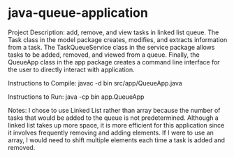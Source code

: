 # java-queue-application
Project Description: add, remove, and view tasks in linked list queue. The Task class in the model package creates, modifies, and extracts information from a task. The TaskQueueService class in the service package allows tasks to be added, removed, and viewed from a queue. Finally, the QueueApp class in the app package creates a command line interface for the user to directly interact with application.

Instructions to Compile: javac -d bin src/app/QueueApp.java

Instructions to Run: java -cp bin app.QueueApp

Notes: I chose to use Linked List rather than array because the number of tasks that would be added to the queue is not predetermined. Although a linked list takes up more space, it is more efficient for this application since it involves frequently removing and adding elements. If I were to use an array, I would need to shift multiple elements each time a task is added and removed. 
